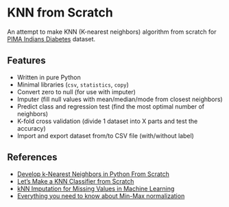 # KNN from Scratch
An attempt to make KNN (K-nearest neighbors) algorithm from scratch for [PIMA Indians Diabetes](https://www.kaggle.com/uciml/pima-indians-diabetes-database) dataset.

## Features
* Written in pure Python
* Minimal libraries (`csv`, `statistics`, `copy`)
* Convert zero to null (for use with imputer)
* Imputer (fill null values with mean/median/mode from closest neighbors)
* Predict class and regression test (find the most optimal number of neighbors)
* K-fold cross validation (divide 1 dataset into X parts and test the accuracy)
* Import and export dataset from/to CSV file (with/without label)

## References
* [Develop k-Nearest Neighbors in Python From Scratch](https://machinelearningmastery.com/tutorial-to-implement-k-nearest-neighbors-in-python-from-scratch/)
* [Let’s Make a KNN Classifier from Scratch](https://towardsdatascience.com/lets-make-a-knn-classifier-from-scratch-e73c43da346d)
* [kNN Imputation for Missing Values in Machine Learning](https://machinelearningmastery.com/knn-imputation-for-missing-values-in-machine-learning/)
* [Everything you need to know about Min-Max normalization](https://towardsdatascience.com/everything-you-need-to-know-about-min-max-normalization-in-python-b79592732b79)
